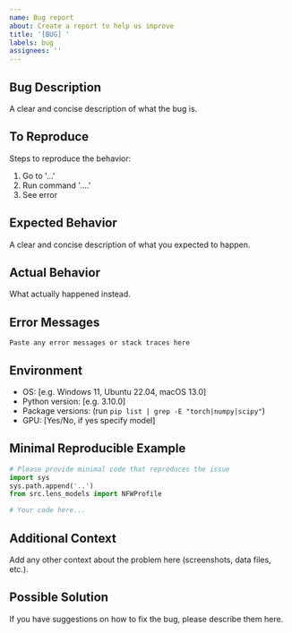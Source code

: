```yaml
---
name: Bug report
about: Create a report to help us improve
title: '[BUG] '
labels: bug
assignees: ''
---
```


## Bug Description

A clear and concise description of what the bug is.

## To Reproduce

Steps to reproduce the behavior:
1. Go to '...'
2. Run command '....'
3. See error

## Expected Behavior

A clear and concise description of what you expected to happen.

## Actual Behavior

What actually happened instead.

## Error Messages

```
Paste any error messages or stack traces here
```

## Environment

- OS: [e.g. Windows 11, Ubuntu 22.04, macOS 13.0]
- Python version: [e.g. 3.10.0]
- Package versions: (run `pip list | grep -E "torch|numpy|scipy"`)
- GPU: [Yes/No, if yes specify model]

## Minimal Reproducible Example

```python
# Please provide minimal code that reproduces the issue
import sys
sys.path.append('..')
from src.lens_models import NFWProfile

# Your code here...
```

## Additional Context

Add any other context about the problem here (screenshots, data files, etc.).

## Possible Solution

If you have suggestions on how to fix the bug, please describe them here.
